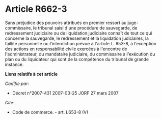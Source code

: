 # Article R662-3

Sans préjudice des pouvoirs attribués en premier ressort au juge-commissaire, le tribunal saisi d'une procédure de
sauvegarde, de redressement judiciaire ou de liquidation judiciaire connaît de tout ce qui concerne la sauvegarde, le
redressement et la liquidation judiciaires, la faillite personnelle ou l'interdiction prévue à l'article L. 653-8, à
l'exception des actions en responsabilité civile exercées à l'encontre de l'administrateur, du mandataire judiciaire, du
commissaire à l'exécution du plan ou du liquidateur qui sont de la compétence du tribunal de grande instance.

**Liens relatifs à cet article**

_Codifié par_:

  - Décret n°2007-431 2007-03-25 JORF 27 mars 2007

_Cite_:

  - Code de commerce. - art. L653-8 (V)
